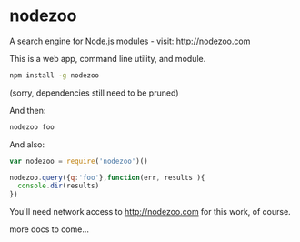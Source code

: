 nodezoo
=======

A search engine for Node.js modules - visit: http://nodezoo.com

This is a web app, command line utility, and module. 


```sh
npm install -g nodezoo
```
(sorry, dependencies still need to be pruned)


And then:

```sh
nodezoo foo
```

And also:

```javascript
var nodezoo = require('nodezoo')()

nodezoo.query({q:'foo'},function(err, results ){
  console.dir(results)
})
```

You'll need network access to http://nodezoo.com for this work, of course.


more docs to come...




